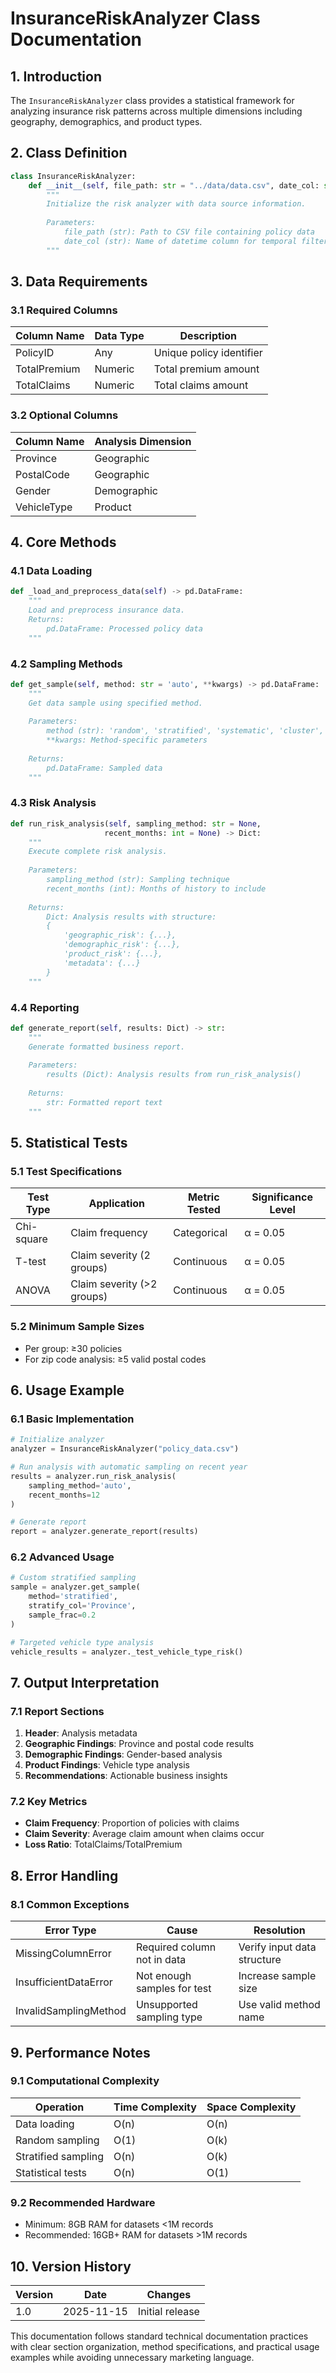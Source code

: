 # InsuranceRiskAnalyzer Class Documentation

## 1. Introduction
The `InsuranceRiskAnalyzer` class provides a statistical framework for analyzing insurance risk patterns across multiple dimensions including geography, demographics, and product types.

## 2. Class Definition
```python
class InsuranceRiskAnalyzer:
    def __init__(self, file_path: str = "../data/data.csv", date_col: str = "TransactionMonth"):
        """
        Initialize the risk analyzer with data source information.
        
        Parameters:
            file_path (str): Path to CSV file containing policy data
            date_col (str): Name of datetime column for temporal filtering
        """
```

## 3. Data Requirements

### 3.1 Required Columns
| Column Name      | Data Type | Description                          |
|------------------|-----------|--------------------------------------|
| PolicyID         | Any       | Unique policy identifier             |
| TotalPremium     | Numeric   | Total premium amount                 |
| TotalClaims      | Numeric   | Total claims amount                  |

### 3.2 Optional Columns
| Column Name      | Analysis Dimension |
|------------------|--------------------|
| Province         | Geographic         |
| PostalCode       | Geographic         |
| Gender           | Demographic        |
| VehicleType      | Product            |

## 4. Core Methods

### 4.1 Data Loading
```python
def _load_and_preprocess_data(self) -> pd.DataFrame:
    """
    Load and preprocess insurance data.
    Returns:
        pd.DataFrame: Processed policy data
    """
```

### 4.2 Sampling Methods
```python
def get_sample(self, method: str = 'auto', **kwargs) -> pd.DataFrame:
    """
    Get data sample using specified method.
    
    Parameters:
        method (str): 'random', 'stratified', 'systematic', 'cluster', or 'auto'
        **kwargs: Method-specific parameters
    
    Returns:
        pd.DataFrame: Sampled data
    """
```

### 4.3 Risk Analysis
```python
def run_risk_analysis(self, sampling_method: str = None, 
                     recent_months: int = None) -> Dict:
    """
    Execute complete risk analysis.
    
    Parameters:
        sampling_method (str): Sampling technique
        recent_months (int): Months of history to include
    
    Returns:
        Dict: Analysis results with structure:
        {
            'geographic_risk': {...},
            'demographic_risk': {...},
            'product_risk': {...},
            'metadata': {...}
        }
    """
```

### 4.4 Reporting
```python
def generate_report(self, results: Dict) -> str:
    """
    Generate formatted business report.
    
    Parameters:
        results (Dict): Analysis results from run_risk_analysis()
    
    Returns:
        str: Formatted report text
    """
```

## 5. Statistical Tests

### 5.1 Test Specifications
| Test Type        | Application               | Metric Tested     | Significance Level |
|------------------|---------------------------|-------------------|--------------------|
| Chi-square       | Claim frequency           | Categorical       | α = 0.05           |
| T-test           | Claim severity (2 groups) | Continuous        | α = 0.05           |
| ANOVA            | Claim severity (>2 groups)| Continuous        | α = 0.05           |

### 5.2 Minimum Sample Sizes
- Per group: ≥30 policies
- For zip code analysis: ≥5 valid postal codes

## 6. Usage Example

### 6.1 Basic Implementation
```python
# Initialize analyzer
analyzer = InsuranceRiskAnalyzer("policy_data.csv")

# Run analysis with automatic sampling on recent year
results = analyzer.run_risk_analysis(
    sampling_method='auto',
    recent_months=12
)

# Generate report
report = analyzer.generate_report(results)
```

### 6.2 Advanced Usage
```python
# Custom stratified sampling
sample = analyzer.get_sample(
    method='stratified',
    stratify_col='Province',
    sample_frac=0.2
)

# Targeted vehicle type analysis
vehicle_results = analyzer._test_vehicle_type_risk()
```

## 7. Output Interpretation

### 7.1 Report Sections
1. **Header**: Analysis metadata
2. **Geographic Findings**: Province and postal code results
3. **Demographic Findings**: Gender-based analysis
4. **Product Findings**: Vehicle type analysis
5. **Recommendations**: Actionable business insights

### 7.2 Key Metrics
- **Claim Frequency**: Proportion of policies with claims
- **Claim Severity**: Average claim amount when claims occur
- **Loss Ratio**: TotalClaims/TotalPremium

## 8. Error Handling

### 8.1 Common Exceptions
| Error Type               | Cause                          | Resolution                     |
|--------------------------|--------------------------------|--------------------------------|
| MissingColumnError       | Required column not in data    | Verify input data structure    |
| InsufficientDataError    | Not enough samples for test    | Increase sample size           |
| InvalidSamplingMethod    | Unsupported sampling type      | Use valid method name          |

## 9. Performance Notes

### 9.1 Computational Complexity
| Operation               | Time Complexity | Space Complexity |
|-------------------------|-----------------|------------------|
| Data loading            | O(n)            | O(n)             |
| Random sampling         | O(1)            | O(k)             |
| Stratified sampling     | O(n)            | O(k)             |
| Statistical tests       | O(n)            | O(1)             |

### 9.2 Recommended Hardware
- Minimum: 8GB RAM for datasets <1M records
- Recommended: 16GB+ RAM for datasets >1M records

## 10. Version History

| Version | Date       | Changes                     |
|---------|------------|-----------------------------|
| 1.0     | 2025-11-15 | Initial release             |


This documentation follows standard technical documentation practices with clear section organization, method specifications, and practical usage examples while avoiding unnecessary marketing language.
